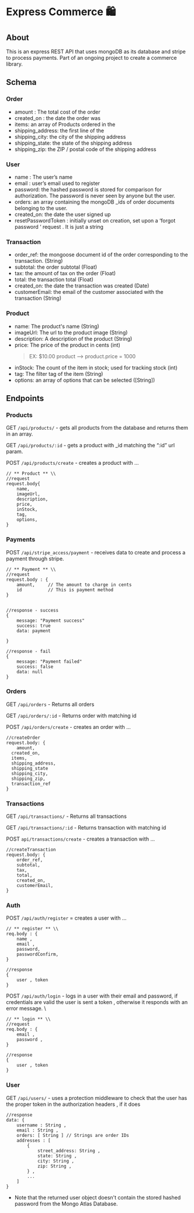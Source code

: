 # Express Commerce 🛍


## About
This is an express REST API that uses mongoDB as its database and stripe to process payments. Part of an ongoing project to create a commerce library. 

## Schema 
### Order
* amount  : The total cost of the order
* created_on :  the date the order was 
* items: an array of Products ordered in the 
* shipping_address: the first line of the 
* shipping_city: the city of the shipping address 
* shipping_state: the state of the shipping address
* shipping_zip: the ZIP / postal code of the shipping address	

### User
* name : The user’s name
* email : user’s email used to register
* password: the hashed password is stored for comparison for authorization. The password is never seen  by anyone but the user. 
* orders: an array containing the mongoDB _ids of order documents belonging to the user.  
* created_on: the date the user signed up
* resetPasswordToken : initially unset on creation, set upon a ‘forgot password ‘ request . It is just a string 

### Transaction
* order_ref: the mongoose document id of the order corresponding to the transaction. (String) 
* subtotal: the order subtotal (Float)
* tax: the amount of tax on the order (Float)
* total: the transaction total (Float)
* created_on: the date the transaction was created (Date) 
* customerEmail: the email of the customer associated with the transaction (String)

### Product
* name: The product's name (String)
* imageUrl: The url to the product image (String)
* description: A description of the product (String)
* price: The price of the product in cents (int) 
    > EX: $10.00 product --> product.price = 1000
* inStock: The count of the item in stock; used for tracking stock (int)
* tag: The filter tag of the item (String)
* options: an array of options that can be selected ([String])


## Endpoints

### Products
GET  `/api/products/` - gets all products from the database and returns them in an array. 

GET `/api/products/:id` - gets a product with _id matching the “:id” url param. 

POST `/api/products/create` - creates a product with ...
```
// ** Product ** \\
//request
request.body{
    name, 
    imageUrl, 
    description, 
    price,
    inStock,
    tag,
    options,
}

```

### Payments

POST `/api/stripe_access/payment` - receives data to create and process a payment through stripe. 

```
// ** Payment ** \\
//request
request.body : {
	amount, 	// The amount to charge in cents 
	id 			// This is payment method
}


//response - success
{
	message: "Payment success"
	success: true
	data: payment

}

//response - fail
{
	message: "Payment failed"
	success: false
    data: null
}

```


### Orders
GET  `/api/orders` - Returns all orders
 
GET  `/api/orders/:id` - Returns order with matching id

POST `/api/orders/create`  - creates an order with …

```
//createOrder
request.body: {
 	amount,
  created_on,
  items,
  shipping_address,
  shipping_state
  shipping_city,
  shipping_zip,
  transaction_ref       
}
```




### Transactions
GET  `/api/transactions/` - Returns all transactions 

GET  `/api/transactions/:id` - Returns transaction with matching id

POST  `api/transactions/create`  - creates a transaction with …
```
//createTransaction
request.body: { 
	order_ref, 
	subtotal, 
	tax, 
	total, 
	created_on,
	customerEmail,
}
```


### Auth 
POST `/api/auth/register`  = creates a user with … 
```
// ** register ** \\
req.body : { 
	name , 
	email , 
	password, 
	passwordConfirm,
}

//response 
{
	user , token
}
```


POST `/api/auth/login` - logs in a user with their email and password, if credentials are valid the user is sent a token , otherwise it responds with an error message. \

```
// ** login ** \\
//request
req.body : {
	email ,
	password , 
}

//response 
{
	user , token
}
```


### User 
GET `/api/users/`  - uses a protection middleware to check that the user has the proper token in the authorization headers , if it does

```
//response
data: { 
	username : String ,
	email : String ,
	orders: [ String ] // Strings are order IDs 
	addresses : [
		{
			street_address: String ,
			state: String , 
			city: String , 
			zip: String , 
		} ,
		... 
	]
}
```

* Note that the returned user object doesn't contain the stored hashed password from the Mongo Atlas Database. 

